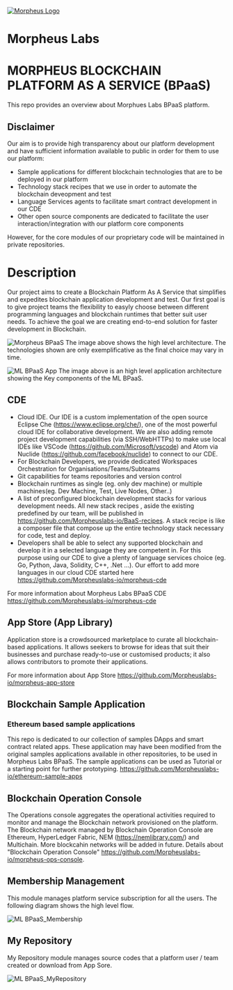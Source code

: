 [![Morpheus Logo](https://avatars1.githubusercontent.com/u/34614083?s=200&amp;v=4)](http://morpheuslabs.io/)
# Morpheus Labs

# MORPHEUS BLOCKCHAIN PLATFORM AS A SERVICE (BPaaS)
This repo provides an overview about Morphues Labs BPaaS platform.
## Disclaimer
Our aim is to provide high transparency about our platform development and have sufficient information available to public in order for them to use our platform:
 - Sample applications for different blockchain technologies that are to be deployed in our platform
 - Technology stack recipes that we use in order to automate the blockchain deveopment and test
 - Language Services agents to facilitate smart contract development in our CDE
 - Other open source components are dedicated to facilitate the user interaction/integration with our platform core components

 However, for the core modules of our proprietary code will be maintained in private repositories.

# Description
Our project aims to create a Blockchain Platform As A  Service that simplifies and expedites blockchain application development and test.
Our first goal is to give project teams the flexibility to easyly choose between different programming languages and blockchain runtimes that better suit user needs. To achieve the goal we are creating end-to-end solution for faster development in Blockchain.

![Morpheus BPaaS](./img/ML_Archi.png) The image above shows the high level architecture. The technologies shown are only exemplificative as the final choice may vary in time.

![ML BPaaS App](./img/App-Arch-01.PNG) The image above is an high level application architecture showing the Key components of the ML BPaaS.

##  CDE
  - Cloud IDE. Our IDE is a custom implementation of the open source Eclipse Che (https://www.eclipse.org/che/), one of the most powerful cloud IDE for collaborative development. We are also adding remote project development capabilities (via SSH/WebHTTPs) to make use local IDEs like VSCode (https://github.com/Microsoft/vscode) and Atom via Nuclide (https://github.com/facebook/nuclide) to connect to our CDE.
  - For Blockchain Developers, we provide dedicated Workspaces Orchestration for Organisations/Teams/Subteams
  - Git capabilities for teams repositories and version control
  - Blockchain runtimes as single (eg. only dev machine) or multiple machines(eg. Dev Machine, Test, Live Nodes, Other..)
  - A list of preconfigured blockchain development stacks for various development needs. All new stack recipes , aside the existing predefined by our team, will be published in https://github.com/Morpheuslabs-io/BaaS-recipes. A stack recipe is like a composer file that compose up the entire technology stack necessary for code, test and deploy.
  - Developers shall be able to select any supported blockchain and develop it in a selected language they are competent in. For this purpose using our CDE to give a plenty of language services choice (eg. Go, Python, Java, Solidity, C++, .Net ...). Our effort to add more languages in our cloud CDE started here https://github.com/Morpheuslabs-io/morpheus-cde

  For more information about Morpheus Labs BPaaS CDE https://github.com/Morpheuslabs-io/morpheus-cde

##  App Store (App Library)
Application store is a crowdsourced marketplace to curate all blockchain-based applications. It allows seekers to browse for ideas that suit their businesses and purchase ready-to-use or customised products; it also allows contributors to promote their applications.

  For more information about App Store https://github.com/Morpheuslabs-io/morpheus-app-store

## Blockchain Sample Application
### Ethereum based sample applications
  This repo is dedicated to our collection of samples DApps and smart contract related apps. These application may have been modified from the original samples applications available in other repositories, to be used in Morpheus Labs BPaaS. The sample applications can be used as Tutorial or a starting point for further prototyping.
  https://github.com/Morpheuslabs-io/ethereum-sample-apps
## Blockchain Operation Console
The Operations console aggregates the operational activities required to monitor and manage the Blockchain network provisioned on the platform. The Blockchain network managed by Blockchain Operation Console are Ethereum, HyperLedger Fabric, NEM (https://nemlibrary.com/) and Multichain. More blockcahin networks will be added in future. Details about "Blockchain Operation Console" https://github.com/Morpheuslabs-io/morpheus-ops-console.

## Membership Management

This module manages platform service subscription for all the users. The following diagram shows the high level flow.

![ML BPaaS_Membership](./img/membership.PNG)

## My Repository

My Repository module manages source codes that a platform user / team created or download from App Sore.

![ML BPaaS_MyRepository](./img/myrepository.PNG)





